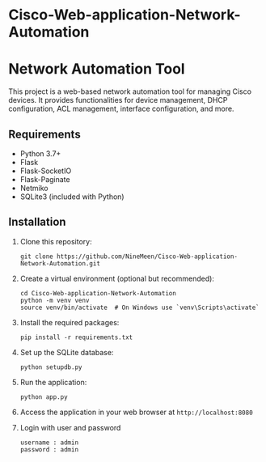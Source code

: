 # Cisco-Web-application-Network-Automation

# Network Automation Tool

This project is a web-based network automation tool for managing Cisco devices. It provides functionalities for device management, DHCP configuration, ACL management, interface configuration, and more.

## Requirements

- Python 3.7+
- Flask
- Flask-SocketIO
- Flask-Paginate
- Netmiko
- SQLite3 (included with Python)

## Installation

1. Clone this repository:
   ```
   git clone https://github.com/NineMeen/Cisco-Web-application-Network-Automation.git
   ```

2. Create a virtual environment (optional but recommended):
   ```
   cd Cisco-Web-application-Network-Automation
   python -m venv venv
   source venv/bin/activate  # On Windows use `venv\Scripts\activate`
   ```

3. Install the required packages:
   ```
   pip install -r requirements.txt
   ```

4. Set up the SQLite database:
   ```
   python setupdb.py
   ```

5. Run the application:
   ```
   python app.py
   ```

6. Access the application in your web browser at `http://localhost:8080`
7. Login with user and password
   ```
   username : admin
   password : admin
   ```

